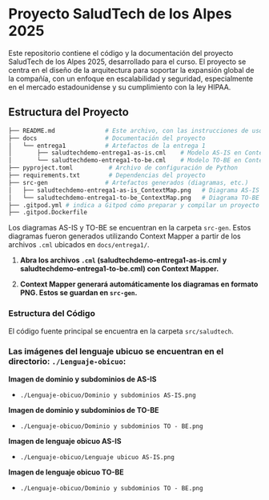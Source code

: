 # Proyecto SaludTech de los Alpes 2025

Este repositorio contiene el código y la documentación del proyecto SaludTech de los Alpes 2025, desarrollado para el curso. El proyecto se centra en el diseño de la arquitectura para soportar la expansión global de la compañía, con un enfoque en escalabilidad y seguridad, especialmente en el mercado estadounidense y su cumplimiento con la ley HIPAA.

## Estructura del Proyecto

``` bash
├── README.md              # Este archivo, con las instrucciones de uso
├── docs                   # Documentación del proyecto
│   └── entrega1           # Artefactos de la entrega 1
│       ├── saludtechdemo-entrega1-as-is.cml    # Modelo AS-IS en Context Mapper
│       └── saludtechdemo-entrega1-to-be.cml    # Modelo TO-BE en Context Mapper
├── pyproject.toml          # Archivo de configuración de Python
├── requirements.txt        # Dependencias del proyecto
├── src-gen                # Artefactos generados (diagramas, etc.)
│   ├── saludtechdemo-entrega1-as-is_ContextMap.png   # Diagrama AS-IS
│   └── saludtechdemo-entrega1-to-be_ContextMap.png   # Diagrama TO-BE
├── .gitpod.yml # indica a Gitpod cómo preparar y compilar un proyecto
├── .gitpod.Dockerfile
```

Los diagramas AS-IS y TO-BE se encuentran en la carpeta `src-gen`.  Estos diagramas fueron generados utilizando Context Mapper a partir de los archivos `.cml` ubicados en `docs/entrega1/`.

1. **Abra los archivos `.cml` (saludtechdemo-entrega1-as-is.cml y saludtechdemo-entrega1-to-be.cml) con Context Mapper.**

2. **Context Mapper generará automáticamente los diagramas en formato PNG.  Estos se guardan en `src-gen`.**

### Estructura del Código

El código fuente principal se encuentra en la carpeta `src/saludtech`.

### Las imágenes del lenguaje ubicuo se encuentran en el directorio: `./Lenguaje-obicuo`:

**Imagen de dominio y subdominios de AS-IS**
- `./Lenguaje-obicuo/Dominio y subdominios AS-IS.png`

**Imagen de dominio y subdominios de TO-BE**
- `./Lenguaje-obicuo/Dominio y subdominios TO - BE.png`

**Imagen de lenguaje obicuo AS-IS**
- `./Lenguaje-obicuo/Lenguaje ubicuo AS-IS.png`

**Imagen de lenguaje obicuo TO-BE**
- `./Lenguaje-obicuo/Dominio y subdominios TO - BE.png`
